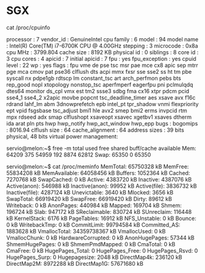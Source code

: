# SGX


cat /proc/cpuinfo

processor	: 7
vendor_id	: GenuineIntel
cpu family	: 6
model		: 94
model name	: Intel(R) Core(TM) i7-6700K CPU @ 4.00GHz
stepping	: 3
microcode	: 0x8a
cpu MHz		: 3799.804
cache size	: 8192 KB
physical id	: 0
siblings	: 8
core id		: 3
cpu cores	: 4
apicid		: 7
initial apicid	: 7
fpu		: yes
fpu_exception	: yes
cpuid level	: 22
wp		: yes
flags		: fpu vme de pse tsc msr pae mce cx8 apic sep mtrr pge mca cmov pat pse36 clflush dts acpi mmx fxsr sse sse2 ss ht tm pbe syscall nx pdpe1gb rdtscp lm constant_tsc art arch_perfmon pebs bts rep_good nopl xtopology nonstop_tsc aperfmperf eagerfpu pni pclmulqdq dtes64 monitor ds_cpl vmx est tm2 ssse3 sdbg fma cx16 xtpr pdcm pcid sse4_1 sse4_2 x2apic movbe popcnt tsc_deadline_timer aes xsave avx f16c rdrand lahf_lm abm 3dnowprefetch epb intel_pt tpr_shadow vnmi flexpriority ept vpid fsgsbase tsc_adjust bmi1 hle avx2 smep bmi2 erms invpcid rtm mpx rdseed adx smap clflushopt xsaveopt xsavec xgetbv1 xsaves dtherm ida arat pln pts hwp hwp_notify hwp_act_window hwp_epp
bugs		:
bogomips	: 8016.94
clflush size	: 64
cache_alignment	: 64
address sizes	: 39 bits physical, 48 bits virtual
power management:

servio@melon:~$ free -m
              total        used        free      shared  buff/cache   available
Mem:          64209         375       54959         192        8874       62812
Swap:         65350           0       65350

servio@melon:~$ cat /proc/meminfo
MemTotal:       65750328 kB
MemFree:        55834208 kB
MemAvailable:   64058456 kB
Buffers:         1052364 kB
Cached:          7270768 kB
SwapCached:            0 kB
Active:          4383720 kB
Inactive:        4387076 kB
Active(anon):     546988 kB
Inactive(anon):    99952 kB
Active(file):    3836732 kB
Inactive(file):  4287124 kB
Unevictable:        3640 kB
Mlocked:            3656 kB
SwapTotal:      66919420 kB
SwapFree:       66919420 kB
Dirty:             89612 kB
Writeback:             0 kB
AnonPages:        440984 kB
Mapped:           169704 kB
Shmem:            196724 kB
Slab:             947172 kB
SReclaimable:     830724 kB
SUnreclaim:       116448 kB
KernelStack:        6176 kB
PageTables:        16912 kB
NFS_Unstable:          0 kB
Bounce:                0 kB
WritebackTmp:          0 kB
CommitLimit:    99794584 kB
Committed_AS:    1883628 kB
VmallocTotal:   34359738367 kB
VmallocUsed:           0 kB
VmallocChunk:          0 kB
HardwareCorrupted:     0 kB
AnonHugePages:     57344 kB
ShmemHugePages:        0 kB
ShmemPmdMapped:        0 kB
CmaTotal:              0 kB
CmaFree:               0 kB
HugePages_Total:       0
HugePages_Free:        0
HugePages_Rsvd:        0
HugePages_Surp:        0
Hugepagesize:       2048 kB
DirectMap4k:      236120 kB
DirectMap2M:     8972288 kB
DirectMap1G:    57671680 kB

